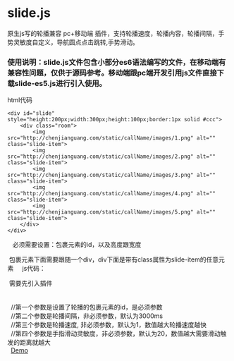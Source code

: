 # slide.js
原生js写的轮播兼容 pc+移动端 插件，支持轮播速度，轮播内容，轮播间隔，手势灵敏度自定义，导航圆点点击跳转,手势滑动。

### 使用说明：slide.js文件包含小部分es6语法编写的文件，在移动端有兼容性问题，仅供于源码参考。移动端跟pc端开发引用js文件直接下载slide-es5.js进行引入使用。
html代码

    <div id="slide" style="height:200px;width:300px;height:100px;border:1px solid #ccc">
        <div class="room">
            <img src="http://chenjianguang.com/static/callName/images/1.png" alt="" class="slide-item">
            <img src="http://chenjianguang.com/static/callName/images/2.png" alt="" class="slide-item">
            <img src="http://chenjianguang.com/static/callName/images/3.png" alt="" class="slide-item">
            <img src="http://chenjianguang.com/static/callName/images/4.png" alt="" class="slide-item">
            <img src="http://chenjianguang.com/static/callName/images/5.png" alt="" class="slide-item"> 
        </div>
    </div>

   必须需要设置：包裹元素的id，以及高度跟宽度
    
   包裹元素下面需要跟随一个div，div下面是带有class属性为slide-item的任意元素
    
 js代码：
 
  需要先引入插件  
    <script src="./slid-es5.js"></script> <br/>
    <script>
         slide = new Slide('slide',3000,1,20);
    </script> <br/>
   //第一个参数是设置了轮播的包裹元素的id，是必须参数  <br/>
   //第二个参数是轮播间隔，非必须参数，默认为3000ms  <br/>
   //第三个参数是轮播速度, 非必须参数，默认为1，数值越大轮播速度越快<br/>
   //第四个参数是手指滑动灵敏度，非必须参数，默认为20，数值越大需要滑动触发的距离就越大<br/>
   <a href='http://chenjianguang.com/slide/'>Demo<a>

    
